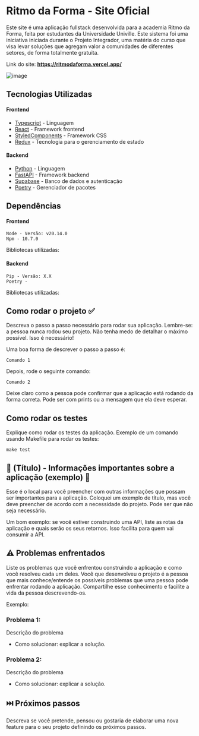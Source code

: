 # Ritmo da Forma - Site Oficial

Este site é uma aplicação fullstack desenvolvida para a academia Ritmo da Forma, feita por estudantes da Universidade Univille. Este sistema foi uma iniciativa iniciada durante o Projeto Integrador, uma matéria do curso que visa levar soluções que agregam valor a comunidades de diferentes setores, de forma totalmente gratuita.

Link do site: <b><a>https://ritmodaforma.vercel.app/</a></b>

![image](https://github.com/user-attachments/assets/6bfa9d74-ff61-4b87-a303-0660ff01b435)

## Tecnologias Utilizadas
#### Frontend
* [Typescript](https://www.typescriptlang.org/) - Linguagem
* [React](https://github.com/golang/go) - Framework frontend
* [StyledComponents](https://www.mysql.com/) - Framework CSS
* [Redux](https://www.mysql.com/) - Tecnologia para o gerenciamento de estado
#### Backend
* [Python](https://www.mysql.com/) - Linguagem
* [FastAPI](https://www.mysql.com/) - Framework backend
* [Supabase](https://supabase.com/) - Banco de dados e autenticação
* [Poetry](https://www.mysql.com/) - Gerenciador de pacotes

## Dependências

#### Frontend
    Node - Versão: v20.14.0
    Npm - 10.7.0

Bibliotecas utilizadas: 

#### Backend
    Pip - Versão: X.X
    Poetry -

Bibliotecas utilizadas:

## Como rodar o projeto ✅

Descreva o passo a passo necessário para rodar sua aplicação. Lembre-se: a pessoa nunca rodou seu projeto. Não tenha medo de detalhar o máximo possível. Isso é necessário!

Uma boa forma de descrever o passo a passo é:

```
Comando 1
```

Depois, rode o seguinte comando:

```
Comando 2
```

Deixe claro como a pessoa pode confirmar que a aplicação está rodando da forma correta. Pode ser com prints ou a mensagem que ela deve esperar.

## Como rodar os testes

Explique como rodar os testes da aplicação. Exemplo de um comando usando Makefile para rodar os testes:

```
make test
```

## 📌 (Título) - Informações importantes sobre a aplicação (exemplo) 📌

Esse é o local para você preencher com outras informações que possam ser importantes para a aplicação. Coloquei um exemplo de título, mas você deve preencher de acordo com a necessidade do projeto. Pode ser que não seja necessário.

Um bom exemplo: se você estiver construindo uma API, liste as rotas da aplicação e quais serão os seus retornos. Isso facilita para quem vai consumir a API.


## ⚠️ Problemas enfrentados

Liste os problemas que você enfrentou construindo a aplicação e como você resolveu cada um deles. Você que desenvolveu o projeto é a pessoa que mais conhece/entende os possíveis problemas que uma pessoa pode enfrentar rodando a aplicação. Compartilhe esse conhecimento e facilite a vida da pessoa descrevendo-os.

Exemplo:

### Problema 1:
Descrição do problema
* Como solucionar: explicar a solução.

### Problema 2:
Descrição do problema
* Como solucionar: explicar a solução.

## ⏭️ Próximos passos

Descreva se você pretende, pensou ou gostaria de elaborar uma nova feature para o seu projeto definindo os próximos passos.
